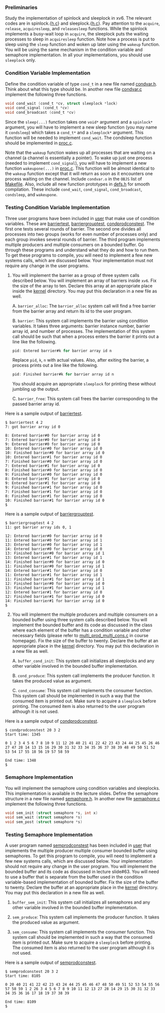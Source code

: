 ### Preliminaries

Study the implementation of spinlock and sleeplock in xv6. The relevant codes are in spinlock.{[h](../A3/xv6-riscv/kernel/spinlock.h),[c](../A3/xv6-riscv/kernel/spinlock.c)} and sleeplock.{[h](../A3/xv6-riscv/kernel/sleeplock.h),[c](../A3/xv6-riscv/kernel/sleeplock.c)}. Pay attention to the `acquire`, `release`, `acquiresleep`, and `releasesleep` functions. While the spinlock implements a busy-wait loop in `acquire`, the sleeplock puts the waiting processes to sleep in `acquiresleep` function. Note how a process is put to sleep using the `sleep` function and woken up later using the `wakeup` function. You will be using the same mechanism in the condition variable and semaphore implementation. In all your implementations, you should use `sleeplock` only.

### Condition Variable Implementation

Define the condition variable of type `cond_t` in a new file named [condvar.h](../A3/xv6-riscv/kernel/condvar.h). Think about what this type should be. In another new file [condvar.c](../A3/xv6-riscv/kernel/condvar.c) implement the following three functions.

```c
void cond_wait (cond_t *cv, struct sleeplock *lock)
void cond_signal (cond_t *cv)
void cond_broadcast (cond_t *cv)
```

Since the `sleep(...)` function takes one `void*` argument and a `spinlock*` argument, you will have to implement a new sleep function (you may name it `condsleep`) which takes a `cond_t*` and a `sleeplock*` argument. This function will be needed to implement `cond_wait`. The condsleep function should be implemented in [proc.c](../A3/xv6-riscv/kernel/proc.c). 

Note that the `wakeup` function wakes up all processes that are waiting on a channel (a channel is essentially a pointer). To wake up just one process (needed to implement `cond_signal`), you will have to implement a new function `wakeupone(...)` in [proc.c](../A3/xv6-riscv/kernel/proc.c). This function will be almost identical to the `wakeup` function except that it will return as soon as it encounters one process waiting on the channel. Include `condvar.o` in the `OBJS` list of [Makefile](../A3/xv6-riscv/Makefile). Also, include all new function prototypes in [defs.h](../A3/xv6-riscv/kernel/defs.h) for smooth compilation. These include `cond_wait`, `cond_signal`, `cond_broadcast`, `condsleep`, and `wakeupone`.

### Testing Condition Variable Implementation
Three user programs have been included in [user](../A3/xv6-riscv/user/) that make use of condition variables. These are [barriertest](../A3/xv6-riscv/user/barriertest.c), [barriergrouptest](../A3/xv6-riscv/user/barriergrouptest.c), [condprodconstest](../A3/xv6-riscv/user/condprodconstest.c). The first one tests several rounds of barrier. The second one divides all processes into two groups (works for even number of processes only) and each group invokes several rounds of barrier. The third program implements multiple producers and multiple consumers on a bounded buffer. Go through these programs and understand what they do and how to run them. To get these programs to compile, you will need to implement a few new systems calls, which are discussed below. Your implementation must not require any change in the user programs.

1. You will implement the barrier as a group of three system calls described below. You will implement an array of barriers inside `xv6`. Fix the size of the array to ten. Declare this array at an appropriate place inside the [kernel](../A3/xv6-riscv/kernel/) directory. You may put this declaration in a new file as well.

    A. `barrier_alloc`: The `barrier_alloc` system call will find a free barrier from the barrier array and return its id to the user program.

    B. `barrier`: This system call implements the barrier using condition variables. It takes three arguments: barrier instance number, barrier array id, and number of processes. The implementation of this system call should be such that when a process enters the barrier it prints out a line like the following.
    ```c
    pid: Entered barrier#k for barrier array id n
    ```
    Replace `pid`, `k`, `n` with actual values. Also, after exiting the barrier, a process prints out a line like the following.
    ```c
    pid: Finished barrier#k for barrier array id n
    ```

    You should acquire an appropriate `sleeplock` for printing these without jumbling up the output.

    C. `barrier_free`: This system call frees the barrier corresponding to the passed barrier array id.

Here is a sample output of [barriertest](../A3/xv6-riscv/user/barriertest.c).

```console
$ barriertest 4 2
7: got barrier array id 0

8: Entered barrier#0 for barrier array id 0
7: Entered barrier#0 for barrier array id 0
9: Entered barrier#0 for barrier array id 0
10: Entered barrier#0 for barrier array id 0
10: Finished barrier#0 for barrier array id 0
10: Entered barrier#1 for barrier array id 0
7: Finished barrier#0 for barrier array id 0
7: Entered barrier#1 for barrier array id 0
8: Finished barrier#0 for barrier array id 0
9: Finished barrier#0 for barrier array id 0
8: Entered barrier#1 for barrier array id 0
9: Entered barrier#1 for barrier array id 0
9: Finished barrier#1 for barrier array id 0
7: Finished barrier#1 for barrier array id 0
8: Finished barrier#1 for barrier array id 0
10: Finished barrier#1 for barrier array id 0
$
```

Here is a sample output of [barriergrouptest](../A3/xv6-riscv/user/barriergrouptest.c).

```console
$ barriergrouptest 4 2
11: got barrier array ids 0, 1

12: Entered barrier#0 for barrier array id 0
11: Entered barrier#0 for barrier array id 1
13: Entered barrier#0 for barrier array id 1
14: Entered barrier#0 for barrier array id 0
13: Finished barrier#0 for barrier array id 1
13: Entered barrier#1 for barrier array id 1
14: Finished barrier#0 for barrier array id 0
11: Finished barrier#0 for barrier array id 1
14: Entered barrier#1 for barrier array id 0
11: Entered barrier#1 for barrier array id 1
11: Finished barrier#1 for barrier array id 1
12: Finished barrier#0 for barrier array id 0
13: Finished barrier#1 for barrier array id 1
12: Entered barrier#1 for barrier array id 0
12: Finished barrier#1 for barrier array id 0
14: Finished barrier#1 for barrier array id 0
$
```

2. You will implement the multiple producers and multiple consumers on a bounded buffer using three system calls described below. You will implement the bounded buffer and its code as discussed in the class where each element of the buffer has a condition variable and other necessary fields (please refer to [multi_prod_multi_cons.c](https://www.cse.iitk.ac.in/users/mainakc/2022Autumn/lec330/examples/set4/multi_prod_multi_cons.c) in course homepage). Fix the size of the buffer to twenty. Declare the buffer at an appropriate place in the [kernel](../A3/xv6-riscv/kernel/) directory. You may put this declaration in a new file as well.

    A. `buffer_cond_init`: This system call initializes all sleeplocks and any other variable involved in the bounded buffer implementation.

    B. `cond_produce`: This system call implements the producer function. It takes the produced value as argument.

    C. `cond_consume`: This system call implements the consumer function. This system call should be implemented in such a way that the consumed item is printed out. Make sure to acquire a `sleeplock` before printing. The consumed item is also returned to the user program although it is not used.

Here is a sample output of [condprodconstest](../A3/xv6-riscv/user/condprodconstest.c).

```console
$ condprodconstest 20 3 2
Start time: 1345

0 1 2 3 4 5 6 7 8 10 9 11 12 20 40 21 41 22 42 23 43 24 44 25 45 26 46 27 47 28 14 13 15 16 29 30 31 32 33 34 35 36 37 38 39 48 49 50 51 52 53 54 17 55 18 56 19 57 58 59

End time: 1348
$
```

### Semaphore Implementation

You will implement the semaphore using condition variables and sleeplocks. This implementation is available in the lecture slides. Define the semaphore structure in a new file named [semaphore.h](../A3/xv6-riscv/kernel/semaphore.h). In another new file [semaphore.c](../A3/xv6-riscv/kernel/semaphore.c) implement the following three functions.

```c
void sem_init (struct semaphore *s, int x)
void sem_wait (struct semaphore *s)
void sem_post (struct semaphore *s)
```


### Testing Semaphore Implementation

A user program named [semprodconstest](../A3/xv6-riscv/user/semprodconstest.c) has been included in [user](../A3/xv6-riscv/user/) that implements the multiple producer multiple consumer bounded buffer using semaphores. To get this program to compile, you will need to implement a few new systems calls, which are discussed below. Your implementation should not require any change in the user program. You will implement the bounded buffer and its code as discussed in lecture slide#63. You will need to use a buffer that is separate from the buffer used in the condition variable-based implementation of bounded buffer. Fix the size of the buffer to twenty. Declare the buffer at an appropriate place in the [kernel](../A3/xv6-riscv/kernel/) directory. You may put this declaration in a new file as well.

1. `buffer_sem_init`: This system call initializes all semaphores and any other variable involved in the bounded buffer implementation.

2. `sem_produce`: This system call implements the producer function. It takes the produced value as argument.

3. `sem_consume`: This system call implements the consumer function. This system call should be implemented in such a way that the consumed item is printed out. Make sure to acquire a `sleeplock` before printing. The consumed item is also returned to the user program although it is not used.

Here is a sample output of [semprodconstest](../A3/xv6-riscv/user/semprodconstest.c).

```console
$ semprodconstest 20 3 2
Start time: 8105

0 20 40 21 41 22 42 23 43 24 44 25 45 46 47 48 50 49 51 52 53 54 55 56 57 58 59 1 2 26 3 4 5 6 7 8 9 10 11 12 13 27 28 14 29 15 30 31 32 33 34 35 36 16 17 18 19 37 38 39

End time: 8109
$
```